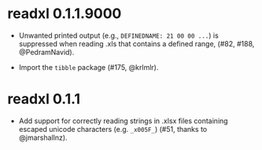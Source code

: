 # readxl 0.1.1.9000

* Unwanted printed output (e.g., `DEFINEDNAME: 21 00 00 ...`) is suppressed when reading .xls that contains a defined range, (#82, #188, @PedramNavid).

* Import the `tibble` package (#175, @krlmlr).

# readxl 0.1.1

* Add support for correctly reading strings in .xlsx files containing escaped 
  unicode characters (e.g. `_x005F_`) (#51, thanks to @jmarshallnz).
